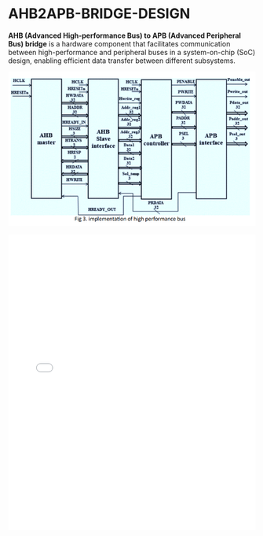 # AHB2APB-BRIDGE-DESIGN
<b>AHB (Advanced High-performance Bus) to APB (Advanced Peripheral Bus) bridge</b> is a hardware component that facilitates communication between high-performance and peripheral buses in a system-on-chip (SoC) design, enabling efficient data transfer between different subsystems.

![AHB2APB BRIDGE DESIGN](image.png)

<b><embed src="AHB2APB BRIDGE DESIGN.pdf" type="application/pdf" width="100%" height="600px" /></b>
